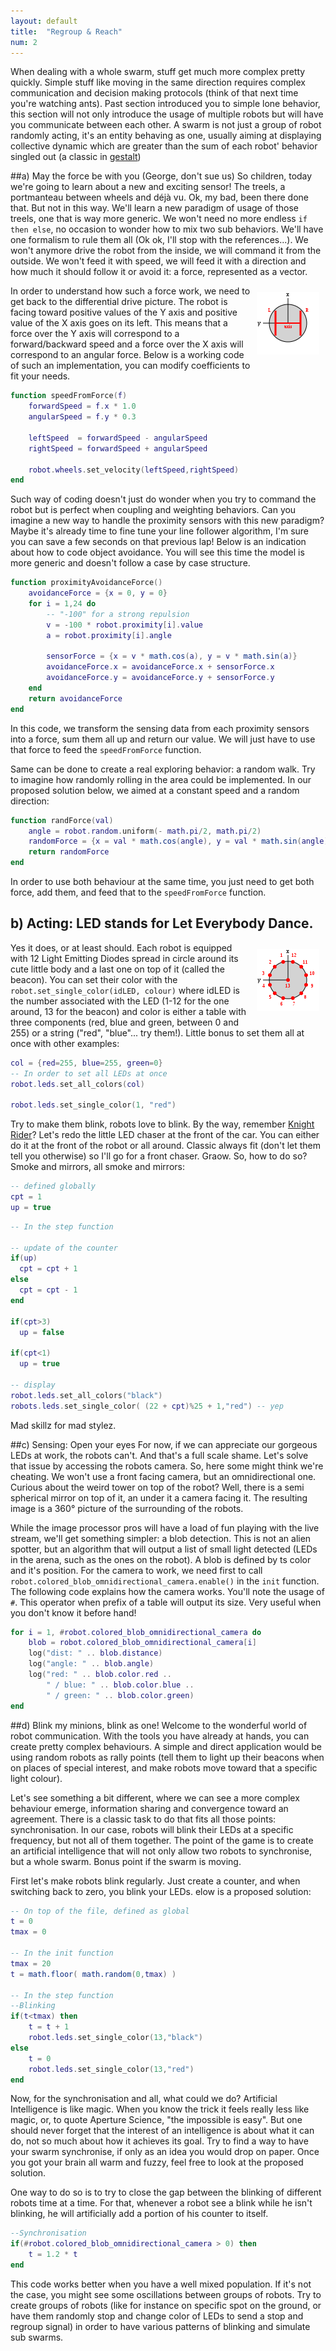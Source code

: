 ```yaml
---
layout: default
title:  "Regroup & Reach"
num: 2
---
```


When dealing with a whole swarm, stuff get much more complex pretty quickly. Simple stuff like moving in the same direction requires complex communication and decision making protocols (think of that next time you're watching ants). Past section introduced you to simple lone behavior, this section will not only introduce the usage of multiple robots but will have you communicate between each other. A swarm is not just a group of robot randomly acting, it's an entity behaving as one, usually aiming at displaying collective dynamic which are greater than the sum of each robot' behavior singled out (a classic in [gestalt](https://en.wikipedia.org/wiki/Gestalt_psychology))

##a) May the force be with you (George, don't sue us)
So children, today we're going to learn about a new and exciting sensor! The treels, a portmanteau between wheels and déjà vu. Ok, my bad, been there done that. But not in this way. We'll learn a new paradigm of usage of those treels, one that is way more generic. We won't need no more endless `if then else`, no occasion to wonder how to mix two sub behaviors. We'll have one formalism to rule them all (Ok ok, I'll stop with the references...). We won't anymore drive the robot from the inside, we will command it from the outside. We won't feed it with speed, we will feed it with a direction and how much it should follow it or avoid it: a force, represented as a vector.

<img src="./assets/robot_wheels.png" alt="picture of the differential drive" style="float:right; margin:10px;">

In order to understand how such a force work, we need to get back to the differential drive picture. The robot is facing toward positive values of the Y axis and positive value of the X axis goes on its left. This means that a force over the Y axis will correspond to a forward/backward speed and a force over the X axis will correspond to an angular force. Below is a working code of such an implementation, you can modify coefficients to fit your needs.

```lua
function speedFromForce(f)
    forwardSpeed = f.x * 1.0
    angularSpeed = f.y * 0.3

    leftSpeed  = forwardSpeed - angularSpeed
    rightSpeed = forwardSpeed + angularSpeed

    robot.wheels.set_velocity(leftSpeed,rightSpeed)
end
```

Such way of coding doesn't just do wonder when you try to command the robot but is perfect when coupling and weighting behaviors. Can you imagine a new way to handle the proximity sensors with this new paradigm? Maybe it's already time to fine tune your line follower algorithm, I'm sure you can save a few seconds on that previous lap! Below is an indication about how to code object avoidance. You will see this time the model is more generic and doesn't follow a case by case structure.

```lua
function proximityAvoidanceForce()
    avoidanceForce = {x = 0, y = 0}
    for i = 1,24 do
        -- "-100" for a strong repulsion 
        v = -100 * robot.proximity[i].value 
        a = robot.proximity[i].angle

        sensorForce = {x = v * math.cos(a), y = v * math.sin(a)}
        avoidanceForce.x = avoidanceForce.x + sensorForce.x
        avoidanceForce.y = avoidanceForce.y + sensorForce.y
    end
    return avoidanceForce
end
```

In this code, we transform the sensing data from each proximity sensors into a force, sum them all up and return our value. We will just have to use that force to feed the `speedFromForce` function.

Same can be done to create a real exploring behavior: a random walk. Try to imagine how randomly rolling in the area could be implemented. In our proposed solution below, we aimed at a constant speed and a random direction:

```lua
function randForce(val)
    angle = robot.random.uniform(- math.pi/2, math.pi/2)
    randomForce = {x = val * math.cos(angle), y = val * math.sin(angle) }
    return randomForce
end
```

In order to use both behaviour at the same time, you just need to get both force, add them, and feed that to the `speedFromForce` function.


## b) Acting: LED stands for Let Everybody Dance.

<img src="./assets/robot_leds.png" alt="leds actuator" style="float:right; margin:10px;">

Yes it does, or at least should. Each robot is equipped with 12 Light Emitting Diodes spread in circle around its cute little body and a last one on top of it (called the beacon). You can set their color with the `robot.set_single_color(idLED, colour)` where idLED is the number associated with the LED (1-12 for the one around, 13 for the beacon) and color is either a table with three components (red, blue and green, between 0 and 255) or a string ("red", "blue"... try them!). Little bonus to set them all at once with other examples:

```lua
col = {red=255, blue=255, green=0}
-- In order to set all LEDs at once
robot.leds.set_all_colors(col)

robot.leds.set_single_color(1, "red")
```

Try to make them blink, robots love to blink. By the way, remember [Knight Rider](https://www.youtube.com/watch?v=Mo8Qls0HnWo)? Let's redo the little LED chaser at the front of the car. You can either do it at the front of the robot or all around. Classic always fit (don't let them tell you otherwise) so I'll go for a front chaser. Graow. So, how to do so? Smoke and mirrors, all smoke and mirrors:

```lua
-- defined globally
cpt = 1
up = true
```

```lua
-- In the step function

-- update of the counter
if(up)
  cpt = cpt + 1
else
  cpt = cpt - 1
end

if(cpt>3)
  up = false

if(cpt<1)
  up = true

-- display
robot.leds.set_all_colors("black")	
robots.leds.set_single_color( (22 + cpt)%25 + 1,"red") -- yep
```

Mad skillz for mad stylez.

##c) Sensing: Open your eyes
For now, if we can appreciate our gorgeous LEDs at work, the robots can't. And that's a full scale shame. Let's solve that issue by accessing the robots camera. So, here some might think we're cheating. We won't use a front facing camera, but an omnidirectional one. Curious about the weird tower on top of the robot? Well, there is a semi spherical mirror on top of it, an under it a camera facing it. The resulting image is a 360° picture of the surrounding of the robots.

While the image processor pros will have a load of fun playing with the live stream, we'll get something simpler: a blob detection. This is not an alien spotter, but an algorithm that will output a list of small light detected (LEDs in the arena, such as the ones on the robot). A blob is defined by ts color and it's position. For the camera to work, we need first to call `robot.colored_blob_omnidirectional_camera.enable()` in the `init` function. The following code explains how the camera works. You'll note the usage of `#`. This operator when prefix of a table will output its size. Very useful when you don't know it before hand!

```lua
for i = 1, #robot.colored_blob_omnidirectional_camera do
	blob = robot.colored_blob_omnidirectional_camera[i]
	log("dist: " .. blob.distance)
	log("angle: " .. blob.angle)
	log("red: " .. blob.color.red ..
	    " / blue: " .. blob.color.blue ..
	    " / green: " .. blob.color.green)
end
```

##d) Blink my minions, blink as one!
Welcome to the wonderful world of robot communication. With the tools you have already at hands, you can create pretty complex behaviours. A simple and direct application would be using random robots as rally points (tell them to light up their beacons when on places of special interest, and make robots move toward that a specific light colour). 

Let's see something a bit different, where we can see a more complex behaviour emerge, information sharing and convergence toward an agreement. There is a classic task to do that fits all those points: synchronisation. In our case, robots will blink their LEDs at a specific frequency, but not all of them together. The point of the game is to create an artificial intelligence that will not only allow two robots to synchronise, but a whole swarm. Bonus point if the swarm is moving.

First let's make robots blink regularly. Just create a counter, and when switching back to zero, you blink your LEDs. elow is a proposed solution:

```lua
-- On top of the file, defined as global
t = 0
tmax = 0

-- In the init function
tmax = 20
t = math.floor( math.random(0,tmax) )

-- In the step function
--Blinking
if(t<tmax) then
	t = t + 1
	robot.leds.set_single_color(13,"black")
else
	t = 0
	robot.leds.set_single_color(13,"red")
end
```

Now, for the synchronisation and all, what could we do? Artificial Intelligence is like magic. When you know the trick it feels really less like magic, or, to quote Aperture Science, "the impossible is easy". But one should never forget that the interest of an intelligence is about what it can do, not so much about how it achieves its goal. Try to find a way to have your swarm synchronise, if only as an idea you would drop on paper. Once you got your brain all warm and fuzzy, feel free to look at the proposed solution.

One way to do so is to try to close the gap between the blinking of different robots time at a time. For that, whenever a robot see a blink while he isn't blinking, he will artificially add a portion of his counter to itself.

```lua
--Synchronisation
if(#robot.colored_blob_omnidirectional_camera > 0) then
	t = 1.2 * t
end
```

This code works better when you have a well mixed population. If it's not the case, you might see some oscillations between groups of robots. Try to create groups of robots (like for instance on specific spot on the ground, or have them randomly stop and change color of LEDs to send a stop and regroup signal) in order to have various patterns of blinking and simulate sub swarms.

